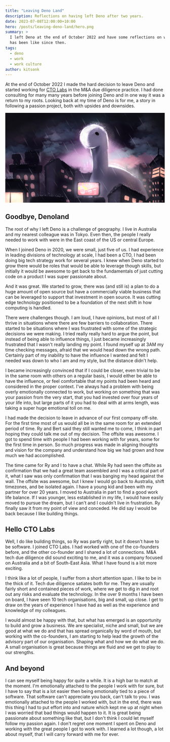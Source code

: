 ```yaml
---
title: "Leaving Deno Land"
description: Reflections on having left Deno after two years.
date: 2023-07-08T12:00:00+10:00
hero: /posts/leaving-deno-land/hero.png
summary: >
  I left Deno at the end of October 2022 and have some reflections on what it
  has been like since then.
tags:
  - deno
  - work
  - work culture
author: kitsonk
---
```


At the end of October 2022 I made the hard decision to leave Deno and started working for
[CTO Labs](https://ctolabs.com.au/) in the M&A due diligence practice. I had done consulting for many many years before
joining Deno and in one way it was a return to my roots. Looking back at my time of Deno is for me, a story in following
a passion project, both with upsides and downsides.

![Deno in a built up city in the rain](/posts/leaving-deno-land/hero.png)

## Goodbye, Denoland

The root of why I left Deno is a challenge of geography. I live in Australia and my nearest colleague was in Tokyo. Even
then, the people I really needed to work with were in the East coast of the US or central Europe.

When I joined Deno in 2020, we were small, just five of us. I had experience in leading divisions of technology at
scale, I had been a CTO, I had been doing big tech strategy work for several years. I knew when Deno started to grow
there would be roles that would be able to leverage though skills, but initially it would be awesome to get back to the
fundamentals of just cutting code on a product I was super passionate about.

And it was great. We started to grow, there was (and still is) a plan to do a huge amount of open source but have a
commercially viable business that can be leveraged to support that investment in open source. It was cutting edge
technology positioned to be a foundation of the next shift in how computing is handled.

There were challenges though. I am loud, I have opinions, but most of all I thrive in situations where there are few
barriers to collaboration. There started to be situations where I was frustrated with some of the strategic decisions we
were making. I tried really really hard to argue the point, but instead of being able to influence things, I just became
increasingly frustrated that I wasn't really landing my point. I found myself up at 3AM my time checking messages,
afraid that we would head down the wrong path. Certainly part of my inability to have the influence I wanted and felt I
needed was down to who I am and my style, but the distance didn't help.

I became increasingly convinced that if I could be closer, even trivial to be in the same room with others on a regular
basis, I would either be able to have the influence, or feel comfortable that my points had been heard and considered in
the proper context. I've always had a problem with being overly emotionally connected to work, but working on something
that was your passion from the very start, that you had invested over four years of your life into, but large parts of
it you had to deal with at arms length, was taking a super huge emotional toll on me.

I had made the decision to leave in advance of our first company off-site. For the first time most of us would all be in
the same room for an extended period of time. Ry and Bert said they still wanted me to come, I think in part hoping they
could talk me out of my decision. The offsite was awesome. I got to spend time with people I had been working with for
years, some for the first time in person. So much progress was made in aligning thoughts and vision for the company and
understand how big we had grown and how much we had accomplished.

The time came for Ry and I to have a chat. While Ry had seen the offsite as confirmation that we had a great team
assembled and I was a critical part of it, what I saw was only confirmation that I was banging my head against the wall.
The offsite was awesome, but I knew I would go back to Australia, shift timezones, and be isolated again. I have a young
kid and been with my partner for over 20 years. I moved to Australia in part to find a good work life balance. If I was
younger, less established in my life, I would have easily moved to pursue the dream, but I can't and I couldn't live in
frustration. Ry finally saw it from my point of view and conceded. He did say I would be back because I like building
things.

## Hello CTO Labs

Well, I do like building things, so Ry was partly right, but it doesn't have to be software. I joined CTO Labs. I had
worked with one of the co-founders before, and the other co-founder and I shared a lot of connections. M&A tech due
diligence did sound exciting to me, and it was a company focused on Australia and a bit of South-East Asia. What I have
found is a lot more exciting.

I think like a lot of people, I suffer from a short attention span. I like to be in the thick of it. Tech due diligence
satiates both for me. They are usually fairly short and contained pieces of work, where we get to dig in and root out
any risks and evaluate the technology. In the over 9 months I have been on board, I have seen 10 tech organisations, big
and small, up close. I get to draw on the years of experience I have had as well as the experience and knowledge of my
colleagues.

I would almost be happy with that, but what has emerged is an opportunity to build and grow a business. We are
specialist, niche and small, but we are good at what we do and that has spread organically by word of mouth, but working
with the co-founders, I am starting to help lead the growth of the advisory part of our organisation. Shaping what and
how we do what we do. A small organisation is great because things are fluid and we get to play to our strengths.

## And beyond

I can see myself being happy for quite a while. It is a high bar to match at the moment. I'm emotionally attached to the
people I work with for sure, but I have to say that is a lot easier then being emotionally tied to a piece of software.
That software can't appreciate you back, can't talk to you. I was emotionally attached to the people I worked with, but
in the end, there was this thing I had to put effort into and nature which kept me up at night when I was worried that
bad things would happen to it. It is great being passionate about something like that, but I don't think I could let
myself follow my passion again. I don't regret one moment I spent on Deno and working with the great people I got to
work with. I learned a lot though, a lot about myself, that I will carry forward with me for ever.
